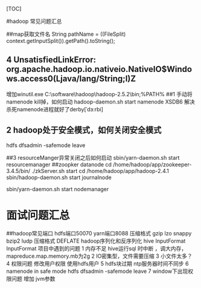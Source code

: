 [TOC]

#hadoop 常见问题汇总

##map获取文件名
String pathName = ((FileSplit) context.getInputSplit()).getPath().toString();

## 4 UnsatisfiedLinkError: org.apache.hadoop.io.nativeio.NativeIO$Windows.access0(Ljava/lang/String;I)Z
增加winutil.exe
C:\software\hadoop\hadoop-2.5.2\bin;%PATH%
##1 手动将namenode kill掉，如何启动
hadoop-daemon.sh start namenode
XSDB6 解决 杀死namenode进程就好了derby[ˈdɜ:rbi]

## 2 hadoop处于安全模式，如何关闭安全模式
hdfs dfsadmin -safemode leave

##3 resourceManger异常关闭之后如何启动
sbin/yarn-daemon.sh start resourcemanager
##zoopker datanode
cd /home/hadoop/app/zookeeper-3.4.5/bin/
./zkServer.sh start
cd /home/hadoop/app/hadoop-2.4.1
sbin/hadoop-daemon.sh start journalnode

sbin/yarn-daemon.sh start nodemanager
# 面试问题汇总

##hadoop常见端口
hdfs端口50070 yarn端口8088
压缩格式  gzip lzo snappy bzip2
ludp 压缩格式 DEFLATE
hadoop序列化和反序列化
hive InputFormat InputFormat 
项目中遇到的问题
1 内存不足 hive运行sql 时中断 ，调大内存，mapreduce.map.memory.mb为2g
2 IO密集型，文件需要压缩
3 小文件太多？
4 权限问题 修改用户权限 使用hdfs用户
5 hdfs块过期 ntp服务器时间不同步
6 namenode in safe mode  hdfs dfsadmin -safemode leave
7 window下出现权限问题 增加 jvm参数

